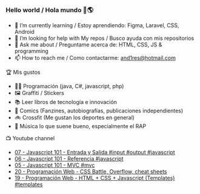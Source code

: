 ### Hello world / Hola mundo 👋🌎

<!--
**xaca/xaca** is a ✨ _special_ ✨ repository because its `README.md` (this file) appears on your GitHub profile.

Here are some ideas to get you started:
-->

- 🌱 I’m currently learning / Estoy aprendiendo: Figma, Laravel, CSS, Android
- 🤔 I’m looking for help with My repos / Busco ayuda con mis repositorios
- 💬 Ask me about / Preguntame acerca de: HTML, CSS, JS & programming 
- 📫 How to reach me / Como contactarme: and1res@hotmail.com

🏆 Mis gustos
- 👨‍💻 Programación (java, C#, javascript, php)
- 🖼️ Graffiti / Stickers
- 📚 Leer libros de tecnología e innovación
- 💢 Comics (Fanzines, autobiografías, publicaciones independientes)
- 🚲 Crossfit (Me gustan los deportes en general)
- 🎤 Música lo que suene bueno, especialmente el RAP
<!--
📝 Frases
- "I only smile in the dark, I only smile when it's complicated" Raybiez
- "De lo que ves créete la mitad de lo que no ves no te creas nada" Kase O
-->
📺 Youtube channel
<!-- BLOG-POST-LIST:START -->
- [07 - Javascript 101 - Entrada y Salida #input #output #javascript](https://www.youtube.com/watch?v=bwikk778jN4)
- [06 - Javascript 101 - Referencia #javascript](https://www.youtube.com/watch?v=v7l2iNGlxNQ)
- [05 - Javascript 101 - MVC #mvc](https://www.youtube.com/watch?v=gz83P7hBQ1w)
- [20 - Programación Web - CSS Battle, Overflow, cheat sheets](https://www.youtube.com/watch?v=H-QbwUHR2Yo)
- [19 - Programación Web - HTML + CSS + Javascript (Templates) #templates](https://www.youtube.com/watch?v=ODkRbn60lUo)
<!-- BLOG-POST-LIST:END -->
